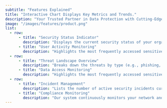 ```yaml
---
subtitle: "Features Explained"
title: "Interactive Chart Displays Key Metrics and Trends."
description: "Your Trusted Partner in Data Protection with Cutting-Edge Solutions <br> for Comprehensive Data Security."
image: "/images/features/product.png"
list:
  - row:
      - title: "Security Status Indicator"
        description: "Displays the current security status of your organization with a clear color-coded indicator."
      - title: "User Activity Monitoring"
        description: "Highlights the most frequently accessed sensitive files or databases and the users involved, ensuring transparency and control over critical data."
  - row:
      - title: "Threat Landscape Overview"
        description: "Breaks down the threats by type (e.g., phishing, malware, ransomware) to give a detailed overview of the threat landscape."
      - title: "Data Access Monitoring"
        description: "Highlights the most frequently accessed sensitive files or databases and the users involved."
  - row:
      - title: "Incident Management"
        description: "Lists the number of active security incidents currently being addressed."
      - title: "Compliance Monitoring"
        description: "Our system continuously monitors your network and data environments for any suspicious activities."
---
```

